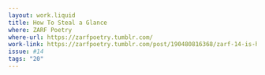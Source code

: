 ```yaml
---
layout: work.liquid
title: How To Steal a Glance
where: ZARF Poetry
where-url: https://zarfpoetry.tumblr.com/
work-link: https://zarfpoetry.tumblr.com/post/190480816368/zarf-14-is-here-with-poems-by-sidrah-zubair
issue: #14
tags: "20"
---
```


